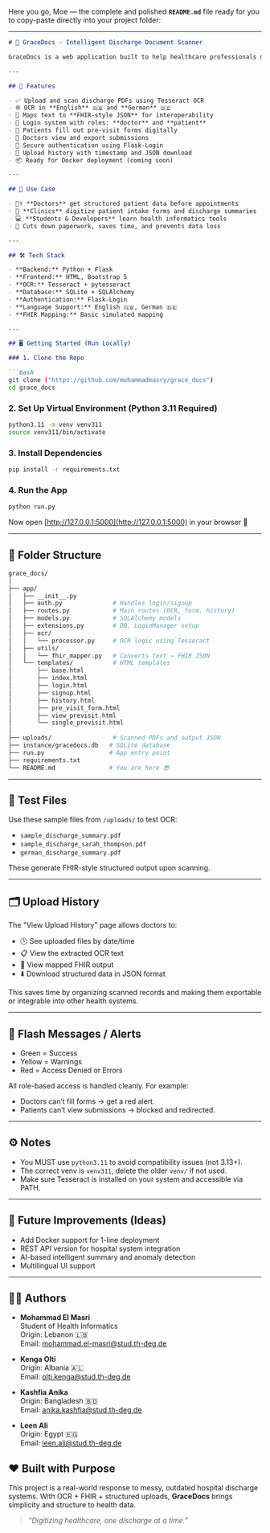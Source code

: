 Here you go, Moe — the complete and polished **`README.md`** file ready for you to copy-paste directly into your project folder:

---

````markdown
# 🏥 GraceDocs - Intelligent Discharge Document Scanner

GraceDocs is a web application built to help healthcare professionals digitize and process discharge documents. It uses OCR to extract text from uploaded PDFs and maps them to a structured format (FHIR-like JSON), streamlining documentation and patient intake workflows.

---

## 🚀 Features

- ✅ Upload and scan discharge PDFs using Tesseract OCR
- 🌐 OCR in **English** 🇬🇧 and **German** 🇩🇪
- 🧬 Maps text to **FHIR-style JSON** for interoperability
- 👥 Login system with roles: **doctor** and **patient**
- 📝 Patients fill out pre-visit forms digitally
- 📂 Doctors view and export submissions
- 🔐 Secure authentication using Flask-Login
- 📜 Upload history with timestamp and JSON download
- 📦 Ready for Docker deployment (coming soon)

---

## 🧠 Use Case

- 👨‍⚕️ **Doctors** get structured patient data before appointments
- 🏥 **Clinics** digitize patient intake forms and discharge summaries
- 💻 **Students & Developers** learn health informatics tools
- 🧾 Cuts down paperwork, saves time, and prevents data loss

---

## 🛠 Tech Stack

- **Backend:** Python + Flask
- **Frontend:** HTML, Bootstrap 5
- **OCR:** Tesseract + pytesseract
- **Database:** SQLite + SQLAlchemy
- **Authentication:** Flask-Login
- **Language Support:** English 🇬🇧, German 🇩🇪
- **FHIR Mapping:** Basic simulated mapping

---

## 🖥️ Getting Started (Run Locally)

### 1. Clone the Repo

```bash
git clone ("https://github.com/mohammadmasry/grace_docs")
cd grace_docs
````

### 2. Set Up Virtual Environment (Python 3.11 Required)

```bash
python3.11 -m venv venv311
source venv311/bin/activate
```

### 3. Install Dependencies

```bash
pip install -r requirements.txt
```

### 4. Run the App

```bash
python run.py
```

Now open [http://127.0.0.1:5000](http://127.0.0.1:5000) in your browser 🎉

---

## 📂 Folder Structure

```bash
grace_docs/
│
├── app/
│   ├── __init__.py
│   ├── auth.py              # Handles login/signup
│   ├── routes.py            # Main routes (OCR, form, history)
│   ├── models.py            # SQLAlchemy models
│   ├── extensions.py        # DB, LoginManager setup
│   ├── ocr/
│   │   └── processor.py     # OCR logic using Tesseract
│   ├── utils/
│   │   └── fhir_mapper.py   # Converts text → FHIR JSON
│   └── templates/           # HTML templates
│       ├── base.html
│       ├── index.html
│       ├── login.html
│       ├── signup.html
│       ├── history.html
│       ├── pre_visit_form.html
│       ├── view_previsit.html
│       └── single_previsit.html
│
├── uploads/                 # Scanned PDFs and output JSON
├── instance/gracedocs.db   # SQLite database
├── run.py                  # App entry point
├── requirements.txt
└── README.md               # You are here 😎
```

---

## 🧪 Test Files

Use these sample files from `/uploads/` to test OCR:

* `sample_discharge_summary.pdf`
* `sample_discharge_sarah_thompson.pdf`
* `german_discharge_summary.pdf`

These generate FHIR-style structured output upon scanning.

---

## 🗂 Upload History

The "View Upload History" page allows doctors to:

* 🕓 See uploaded files by date/time
* 📋 View the extracted OCR text
* 🧬 View mapped FHIR output
* ⬇️ Download structured data in JSON format

This saves time by organizing scanned records and making them exportable or integrable into other health systems.

---

## 📢 Flash Messages / Alerts

* Green = Success
* Yellow = Warnings
* Red = Access Denied or Errors

All role-based access is handled cleanly. For example:

* Doctors can’t fill forms → get a red alert.
* Patients can’t view submissions → blocked and redirected.

---

## ⚙️ Notes

* You MUST use `python3.11` to avoid compatibility issues (not 3.13+).
* The correct venv is `venv311`, delete the older `venv/` if not used.
* Make sure Tesseract is installed on your system and accessible via PATH.

---

## 🧠 Future Improvements (Ideas)

* Add Docker support for 1-line deployment
* REST API version for hospital system integration
* AI-based intelligent summary and anomaly detection
* Multilingual UI support

---

## 👨‍💻 Authors

- **Mohammad El Masri**  
  Student of Health Informatics  
  Origin: Lebanon 🇱🇧  
  Email: mohammad.el-masri@stud.th-deg.de

- **Kenga Olti**  
  Origin: Albania 🇦🇱  
  Email: olti.kenga@stud.th-deg.de

- **Kashfia Anika**  
  Origin: Bangladesh 🇧🇩  
  Email: anika.kashfia@stud.th-deg.de

- **Leen Ali**  
  Origin: Egypt 🇪🇬  
  Email: leen.ali@stud.th-deg.de

## ❤️ Built with Purpose

This project is a real-world response to messy, outdated hospital discharge systems. With OCR + FHIR + structured uploads, **GraceDocs** brings simplicity and structure to health data.

> *“Digitizing healthcare, one discharge at a time.”*

